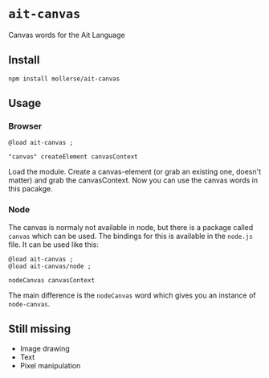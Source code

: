 # `ait-canvas`

Canvas words for the Ait Language

## Install

`npm install mollerse/ait-canvas`

## Usage

### Browser
```ait
@load ait-canvas ;

"canvas" createElement canvasContext
```

Load the module. Create a canvas-element (or grab an existing one, doesn't matter) and grab the canvasContext. Now you can use the canvas words in this pacakge.

### Node

The canvas is normaly not available in node, but there is a package called `canvas` which can be used. The bindings for this is available in the `node.js` file. It can be used like this:

```ait
@load ait-canvas ;
@load ait-canvas/node ;

nodeCanvas canvasContext
```

The main difference is the `nodeCanvas` word which gives you an instance of `node-canvas`.

## Still missing

- Image drawing
- Text
- Pixel manipulation
